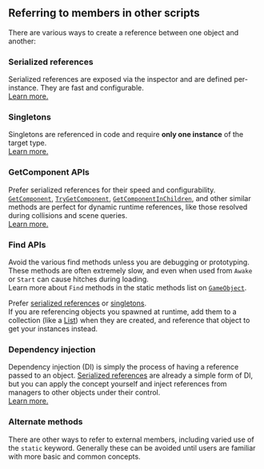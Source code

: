 ## Referring to members in other scripts

There are various ways to create a reference between one object and another:

### Serialized references
Serialized references are exposed via the inspector and are defined per-instance. They are fast and configurable.  
[Learn more.](References/Serialized%20References.md)

### Singletons
Singletons are referenced in code and require **only one instance** of the target type.  
[Learn more.](References/Singletons.md)

### GetComponent APIs
Prefer serialized references for their speed and configurability. [`GetComponent`](https://docs.unity3d.com/ScriptReference/GameObject.GetComponent.html), [`TryGetComponent`](https://docs.unity3d.com/ScriptReference/GameObject.TryGetComponent.html),
[`GetComponentInChildren`](https://docs.unity3d.com/ScriptReference/Component.GetComponentInChildren.html), and other similar methods are perfect for dynamic runtime references, like those resolved during collisions and scene queries.  
[Learn more.](References/GetComponent%20APIs.md)

### Find APIs
Avoid the various find methods unless you are debugging or prototyping. These methods are often extremely slow, and even when used from `Awake` or `Start` can cause hitches during loading.  
Learn more about `Find` methods in the static methods list on [`GameObject`](https://docs.unity3d.com/ScriptReference/GameObject.html).

Prefer [serialized references](References/Serialized%20References.md) or [singletons](References/Singletons.md).  
If you are referencing objects you spawned at runtime, add them to a collection (like a [List](https://learn.unity.com/tutorial/lists-and-dictionaries)) when they are created, and reference that object to get your instances instead.


### Dependency injection
Dependency injection (DI) is simply the process of having a reference passed to an object. [Serialized references](References/Serialized%20References.md) are already a simple form of DI, but you can apply the concept yourself and inject references from managers to other objects under their control.  
[Learn more.](References/Simple%20Dependency%20Injection.md)  

### Alternate methods
There are other ways to refer to external members, including varied use of the `static` keyword. Generally these can be avoided until users are familiar with more basic and common concepts.